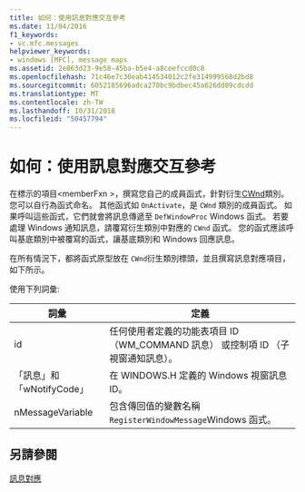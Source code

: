 ```yaml
---
title: 如何：使用訊息對應交互參考
ms.date: 11/04/2016
f1_keywords:
- vc.mfc.messages
helpviewer_keywords:
- windows [MFC], message maps
ms.assetid: 2e863d23-9e58-45ba-b5e4-a8ceefccd0c8
ms.openlocfilehash: 71c46e7c30eab414534012c2fe314999568d2bd8
ms.sourcegitcommit: 6052185696adca270bc9bdbec45a626dd89cdcdd
ms.translationtype: MT
ms.contentlocale: zh-TW
ms.lasthandoff: 10/31/2018
ms.locfileid: "50457794"
---
```

# <a name="how-to-use-the-message-map-cross-reference"></a>如何：使用訊息對應交互參考

在標示的項目\<memberFxn >，撰寫您自己的成員函式，針對衍生[CWnd](../../mfc/reference/cwnd-class.md)類別。 您可以自行為函式命名。 其他函式如 `OnActivate`，是 `CWnd` 類別的成員函式。 如果呼叫這些函式，它們就會將訊息傳遞至 `DefWindowProc` Windows 函式。 若要處理 Windows 通知訊息，請覆寫衍生類別中對應的 `CWnd` 函式。 您的函式應該呼叫基底類別中被覆寫的函式，讓基底類別和 Windows 回應訊息。

在所有情況下，都將函式原型放在 `CWnd`衍生類別標頭，並且撰寫訊息對應項目，如下所示。

使用下列詞彙:

|詞彙|定義|
|----------|----------------|
|id|任何使用者定義的功能表項目 ID （WM_COMMAND 訊息） 或控制項 ID （子視窗通知訊息）。|
|「訊息」和「wNotifyCode」|在 WINDOWS.H 定義的 Windows 視窗訊息 ID。|
|nMessageVariable|包含傳回值的變數名稱`RegisterWindowMessage`Windows 函式。|

## <a name="see-also"></a>另請參閱

[訊息對應](../../mfc/reference/message-maps-mfc.md)

